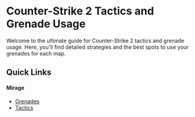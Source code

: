 # Counter-Strike 2 Tactics and Grenade Usage

Welcome to the ultimate guide for Counter-Strike 2 tactics and grenade usage. Here, you'll find detailed strategies and the best spots to use your grenades for each map.

## Quick Links

#### Mirage

- [Grenades](./nades/mirage_nades.md)
- [Tactics](./tactics/mirage_tactics.md)
